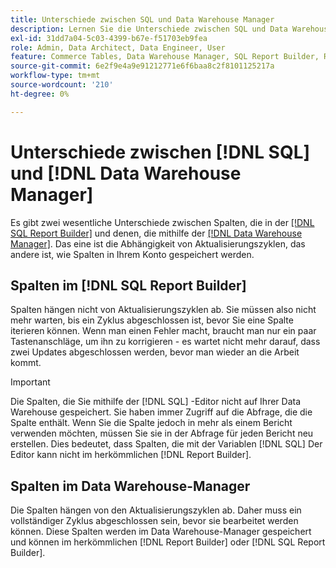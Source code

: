 ```yaml
---
title: Unterschiede zwischen SQL und Data Warehouse Manager
description: Lernen Sie die Unterschiede zwischen SQL und Data Warehouse Manager kennen.
exl-id: 31dd7a04-5c03-4399-b67e-f51703eb9fea
role: Admin, Data Architect, Data Engineer, User
feature: Commerce Tables, Data Warehouse Manager, SQL Report Builder, Reports
source-git-commit: 6e2f9e4a9e91212771e6f6baa8c2f8101125217a
workflow-type: tm+mt
source-wordcount: '210'
ht-degree: 0%

---
```


# Unterschiede zwischen [!DNL SQL] und [!DNL Data Warehouse Manager]

Es gibt zwei wesentliche Unterschiede zwischen Spalten, die in der [[!DNL SQL Report Builder]](../dev-reports/sql-rpt-bldr.md) und denen, die mithilfe der [[!DNL Data Warehouse Manager]](../data-warehouse-mgr/creating-calculated-columns.md). Das eine ist die Abhängigkeit von Aktualisierungszyklen, das andere ist, wie Spalten in Ihrem Konto gespeichert werden.

## Spalten im [!DNL SQL Report Builder]

Spalten hängen nicht von Aktualisierungszyklen ab. Sie müssen also nicht mehr warten, bis ein Zyklus abgeschlossen ist, bevor Sie eine Spalte iterieren können. Wenn man einen Fehler macht, braucht man nur ein paar Tastenanschläge, um ihn zu korrigieren - es wartet nicht mehr darauf, dass zwei Updates abgeschlossen werden, bevor man wieder an die Arbeit kommt.

>[!IMPORTANT]
>
>Die Spalten, die Sie mithilfe der [!DNL SQL] -Editor nicht auf Ihrer Data Warehouse gespeichert. Sie haben immer Zugriff auf die Abfrage, die die Spalte enthält. Wenn Sie die Spalte jedoch in mehr als einem Bericht verwenden möchten, müssen Sie sie in der Abfrage für jeden Bericht neu erstellen. Dies bedeutet, dass Spalten, die mit der Variablen [!DNL SQL] Der Editor kann nicht im herkömmlichen [!DNL Report Builder].

## Spalten im Data Warehouse-Manager

Die Spalten hängen von den Aktualisierungszyklen ab. Daher muss ein vollständiger Zyklus abgeschlossen sein, bevor sie bearbeitet werden können. Diese Spalten werden im Data Warehouse-Manager gespeichert und können im herkömmlichen [!DNL Report Builder] oder [!DNL SQL Report Builder].
